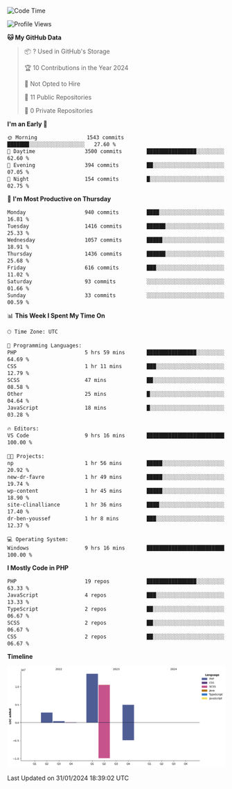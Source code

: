 <!--START_SECTION:waka-->
![Code Time](http://img.shields.io/badge/Code%20Time-1%2C479%20hrs%201%20min-blue)

![Profile Views](http://img.shields.io/badge/Profile%20Views-0-blue)

**🐱 My GitHub Data** 

> 📦 ? Used in GitHub's Storage 
 > 
> 🏆 10 Contributions in the Year 2024
 > 
> 🚫 Not Opted to Hire
 > 
> 📜 11 Public Repositories 
 > 
> 🔑 0 Private Repositories 
 > 
**I'm an Early 🐤** 

```text
🌞 Morning                1543 commits        ███████░░░░░░░░░░░░░░░░░░   27.60 % 
🌆 Daytime                3500 commits        ████████████████░░░░░░░░░   62.60 % 
🌃 Evening                394 commits         ██░░░░░░░░░░░░░░░░░░░░░░░   07.05 % 
🌙 Night                  154 commits         █░░░░░░░░░░░░░░░░░░░░░░░░   02.75 % 
```
📅 **I'm Most Productive on Thursday** 

```text
Monday                   940 commits         ████░░░░░░░░░░░░░░░░░░░░░   16.81 % 
Tuesday                  1416 commits        ██████░░░░░░░░░░░░░░░░░░░   25.33 % 
Wednesday                1057 commits        █████░░░░░░░░░░░░░░░░░░░░   18.91 % 
Thursday                 1436 commits        ██████░░░░░░░░░░░░░░░░░░░   25.68 % 
Friday                   616 commits         ███░░░░░░░░░░░░░░░░░░░░░░   11.02 % 
Saturday                 93 commits          ░░░░░░░░░░░░░░░░░░░░░░░░░   01.66 % 
Sunday                   33 commits          ░░░░░░░░░░░░░░░░░░░░░░░░░   00.59 % 
```


📊 **This Week I Spent My Time On** 

```text
🕑︎ Time Zone: UTC

💬 Programming Languages: 
PHP                      5 hrs 59 mins       ████████████████░░░░░░░░░   64.69 % 
CSS                      1 hr 11 mins        ███░░░░░░░░░░░░░░░░░░░░░░   12.79 % 
SCSS                     47 mins             ██░░░░░░░░░░░░░░░░░░░░░░░   08.58 % 
Other                    25 mins             █░░░░░░░░░░░░░░░░░░░░░░░░   04.64 % 
JavaScript               18 mins             █░░░░░░░░░░░░░░░░░░░░░░░░   03.28 % 

🔥 Editors: 
VS Code                  9 hrs 16 mins       █████████████████████████   100.00 % 

🐱‍💻 Projects: 
np                       1 hr 56 mins        █████░░░░░░░░░░░░░░░░░░░░   20.92 % 
new-dr-favre             1 hr 49 mins        █████░░░░░░░░░░░░░░░░░░░░   19.74 % 
wp-content               1 hr 45 mins        █████░░░░░░░░░░░░░░░░░░░░   18.90 % 
site-clinalliance        1 hr 36 mins        ████░░░░░░░░░░░░░░░░░░░░░   17.40 % 
dr-ben-youssef           1 hr 8 mins         ███░░░░░░░░░░░░░░░░░░░░░░   12.37 % 

💻 Operating System: 
Windows                  9 hrs 16 mins       █████████████████████████   100.00 % 
```

**I Mostly Code in PHP** 

```text
PHP                      19 repos            ████████████████░░░░░░░░░   63.33 % 
JavaScript               4 repos             ███░░░░░░░░░░░░░░░░░░░░░░   13.33 % 
TypeScript               2 repos             ██░░░░░░░░░░░░░░░░░░░░░░░   06.67 % 
SCSS                     2 repos             ██░░░░░░░░░░░░░░░░░░░░░░░   06.67 % 
CSS                      2 repos             ██░░░░░░░░░░░░░░░░░░░░░░░   06.67 % 
```



**Timeline**

![Lines of Code chart](https://raw.githubusercontent.com/tahar-elgunaoui/tahar-elgunaoui/main/assets/bar_graph.png)


 Last Updated on 31/01/2024 18:39:02 UTC
<!--END_SECTION:waka-->
